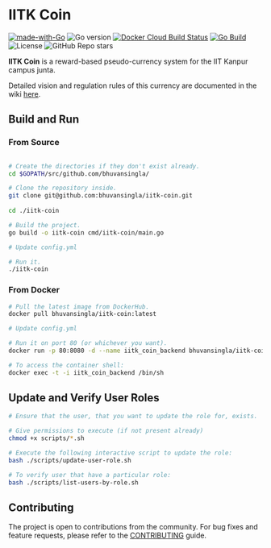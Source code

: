 # IITK Coin

[![made-with-Go](https://img.shields.io/badge/Made%20with-Go-1f425f.svg)](http://golang.org)
![Go version](https://img.shields.io/github/go-mod/go-version/bhuvansingla/iitk-coin)
[![Docker Cloud Build Status](https://img.shields.io/docker/cloud/build/bhuvansingla/iitk-coin)](https://hub.docker.com/r/bhuvansingla/iitk-coin)
[![Go Build](https://img.shields.io/github/workflow/status/bhuvansingla/iitk-coin/Go?label=go%20build)](https://github.com/bhuvansingla/iitk-coin/actions)
![License](https://img.shields.io/github/license/bhuvansingla/iitk-coin)
![GitHub Repo stars](https://img.shields.io/github/stars/bhuvansingla/iitk-coin)

**IITK Coin** is a reward-based pseudo-currency system for the IIT Kanpur campus junta. 

Detailed vision and regulation rules of this currency are documented in the wiki [here](https://github.com/bhuvansingla/iitk-coin/wiki/Vision-&-Regulation-Rules).

## Build and Run

### From Source
``` bash

# Create the directories if they don't exist already.
cd $GOPATH/src/github.com/bhuvansingla/

# Clone the repository inside.
git clone git@github.com:bhuvansingla/iitk-coin.git
 
cd ./iitk-coin

# Build the project.
go build -o iitk-coin cmd/iitk-coin/main.go

# Update config.yml

# Run it.
./iitk-coin

```

### From Docker

``` bash
# Pull the latest image from DockerHub.
docker pull bhuvansingla/iitk-coin:latest

# Update config.yml

# Run it on port 80 (or whichever you want).
docker run -p 80:8080 -d --name iitk_coin_backend bhuvansingla/iitk-coin

# To access the container shell:
docker exec -t -i iitk_coin_backend /bin/sh

``` 

## Update and Verify User Roles
``` bash
# Ensure that the user, that you want to update the role for, exists.

# Give permissions to execute (if not present already)
chmod +x scripts/*.sh

# Execute the following interactive script to update the role:
bash ./scripts/update-user-role.sh

# To verify user that have a particular role:
bash ./scripts/list-users-by-role.sh

```

## Contributing
The project is open to contributions from the community. For bug fixes and feature requests, please refer to the [CONTRIBUTING](https://github.com/bhuvansingla/iitk-coin/blob/main/.github/CONTRIBUTING.md) guide.

